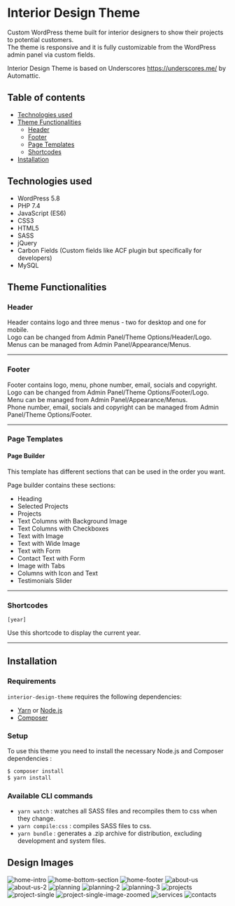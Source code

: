 # Interior Design Theme

Custom WordPress theme built for interior designers to show their projects to potential customers.\
The theme is responsive and it is fully customizable from the WordPress admin panel via custom fields.

Interior Design Theme is based on Underscores https://underscores.me/ by Automattic.

## Table of contents
- [Technologies used](#technologies-used)
- [Theme Functionalities](#theme-functionalities)
  - [Header](#header) 
  - [Footer](#footer)
  - [Page Templates](#page-templates)
  - [Shortcodes](#shortcodes)
- [Installation](#installation)

## Technologies used
- WordPress 5.8
- PHP 7.4
- JavaScript (ES6)
- CSS3
- HTML5
- SASS
- jQuery
- Carbon Fields (Custom fields like ACF plugin but specifically for developers)
- MySQL

## Theme Functionalities

### Header
Header contains logo and three menus - two for desktop and one for mobile.\
Logo can be changed from Admin Panel/Theme Options/Header/Logo.\
Menus can be managed from Admin Panel/Appearance/Menus.

---------------------

### Footer
Footer contains logo, menu, phone number, email, socials and copyright.\
Logo can be changed from Admin Panel/Theme Options/Footer/Logo.\
Menu can be managed from Admin Panel/Appearance/Menus.\
Phone number, email, socials and copyright can be managed from Admin Panel/Theme Options/Footer.

---------------------

### Page Templates

#### Page Builder

This template has different sections that can be used in the order you want.

Page builder contains these sections:
- Heading
- Selected Projects
- Projects
- Text Columns with Background Image
- Text Columns with Checkboxes
- Text with Image
- Text with Wide Image
- Text with Form
- Contact Text with Form
- Image with Tabs
- Columns with Icon and Text
- Testimonials Slider

---------------------

### Shortcodes

`[year]`

Use this shortcode to display the current year.

---------------------

## Installation

### Requirements

`interior-design-theme` requires the following dependencies:

- [Yarn](https://yarnpkg.com/) or [Node.js](https://nodejs.org/)
- [Composer](https://getcomposer.org/)

### Setup

To use this theme you need to install the necessary Node.js and Composer dependencies :

```sh
$ composer install
$ yarn install
```

### Available CLI commands

- `yarn watch` : watches all SASS files and recompiles them to css when they change.
- `yarn compile:css` : compiles SASS files to css.
- `yarn bundle` : generates a .zip archive for distribution, excluding development and system files.

## Design Images
![home-intro](https://user-images.githubusercontent.com/22518317/136271272-3925b79b-e9df-47e9-9a7c-669136b17241.png)
![home-bottom-section](https://user-images.githubusercontent.com/22518317/136271300-658174e0-44a8-42e0-9f44-b61872c15cf6.png)
![home-footer](https://user-images.githubusercontent.com/22518317/136271307-5fc34036-2c63-4cbe-b927-ea3c84f20e8f.png)
![about-us](https://user-images.githubusercontent.com/22518317/136271343-86567031-d7b6-4264-b6db-8e677f45cc2f.png)
![about-us-2](https://user-images.githubusercontent.com/22518317/136271351-11132061-9c5e-4ba4-84b5-728dfa3ae3a9.png)
![planning](https://user-images.githubusercontent.com/22518317/136271364-9245359c-3bf2-4c0b-aad9-c1f474d16f68.png)
![planning-2](https://user-images.githubusercontent.com/22518317/136271434-b2a8f62d-1acf-4568-9fde-bc53c158f2fb.png)
![planning-3](https://user-images.githubusercontent.com/22518317/136271440-a8482933-6bef-425f-a810-b8e4d9758c23.png)
![projects](https://user-images.githubusercontent.com/22518317/136271377-da2e2bcc-0a42-439a-bb16-e3d0f04a1d4c.png)
![project-single](https://user-images.githubusercontent.com/22518317/136271454-121aa299-fe7d-4bbe-a42a-59c651dfac3f.png)
![project-single-image-zoomed](https://user-images.githubusercontent.com/22518317/136271464-a4647f31-6fae-456f-bbf9-a0f7abf65efa.png)
![services](https://user-images.githubusercontent.com/22518317/136271473-43e25bba-7b44-4472-9494-0b48fd8c9f09.png)
![contacts](https://user-images.githubusercontent.com/22518317/136271487-3932cbd1-21d7-4339-9c52-1bc29a6cf13e.png)


